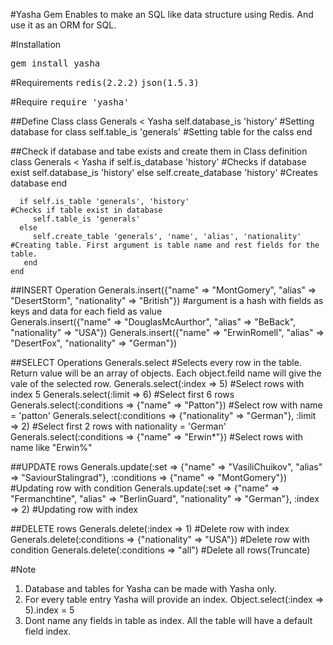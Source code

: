 #Yasha Gem
Enables to make an SQL like data structure using Redis. And use it as an ORM for SQL.

#Installation

<tt>gem install yasha</tt>

#Requirements 
<tt>redis(2.2.2)</tt>
<tt>json(1.5.3)</tt>

#Require
<tt>require 'yasha'</tt>

##Define Class
    class Generals < Yasha
      self.database_is 'history' #Setting database for class
      self.table_is 'generals'   #Setting table for the calss
    end

##Check if database and tabe exists and create them in Class definition
    class Generals  < Yasha
      if self.is_database 'history'    #Checks if database exist
        self.database_is 'history'
      else
        self.create_database 'history' #Creates database
      end

      if self.is_table 'generals', 'history'                          #Checks if table exist in database
         self.table_is 'generals'
      else
         self.create_table 'generals', 'name', 'alias', 'nationality' #Creating table. First argument is table name and rest fields for the table.
       end
    end

##INSERT Operation
    Generals.insert({"name" => "MontGomery", "alias" => "DesertStorm", "nationality" => "British"}) #argument is a hash with fields as keys and data for each field as value  
    Generals.insert({"name" => "DouglasMcAurthor", "alias" => "BeBack", "nationality" => "USA"})
    Generals.insert({"name" => "ErwinRomell", "alias" => "DesertFox", "nationality" => "German"})

##SELECT Operations
    Generals.select                                                          #Selects every row in the table. Return value will be an array of objects. Each object.feild name will give the vale of the selected row.
    Generals.select(:index => 5)                                             #Select rows with index 5
    Generals.select(:limit => 6)                                             #Select first 6 rows
    Generals.select(:conditions => {"name" => "Patton"})                     #Select row with name = 'patton'
    Generals.select(:conditions => {"nationality" => "German"}, :limit => 2) #Select first 2 rows with nationality = 'German'
    Generals.select(:conditions => {"name" => "Erwin*"})                     #Select rows with name like "Erwin%"

##UPDATE rows
    Generals.update(:set => {"name" => "VasiliChuikov", "alias" => "SaviourStalingrad"}, :conditions => {"name" => "MontGomery"}) #Updating row with condition
    Generals.update(:set => {"name" => "Fermanchtine", "alias" => "BerlinGuard", "nationality" => "German"}, :index => 2)         #Updating row with index

##DELETE rows
    Generals.delete(:index => 1)                             #Delete row with index
    Generals.delete(:conditions => {"nationality" => "USA"}) #Delete row with condition
    Generals.delete(:conditions => "all")                    #Delete all rows(Truncate)

#Note
1. Database and tables for Yasha can be made with Yasha only.
2. For every table entry Yasha will provide an index. Object.select(:index => 5).index = 5
3. Dont name any fields in table as index. All the table will have a default field index.
